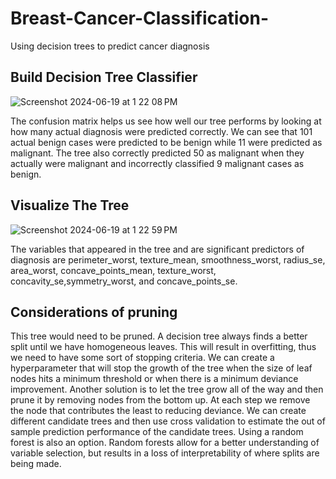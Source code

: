 # Breast-Cancer-Classification-
Using decision trees to predict cancer diagnosis 

## Build Decision Tree Classifier
![Screenshot 2024-06-19 at 1 22 08 PM](https://github.com/lex910/Breast-Cancer-Classification-/assets/101606445/21a21a45-034c-4ac0-a5f9-789c79df6f5b)

The confusion matrix helps us see how well our tree performs by looking at how many actual diagnosis were predicted correctly. We can see that 101 actual benign cases were predicted to be benign while 11 were predicted as malignant. The tree also correctly predicted 50 as malignant when they actually were malignant and incorrectly classified 9 malignant cases as benign.

## Visualize The Tree 
![Screenshot 2024-06-19 at 1 22 59 PM](https://github.com/lex910/Breast-Cancer-Classification-/assets/101606445/ec6a9da9-8172-45c2-8f0f-3578d2cc0987)

The variables that appeared in the tree and are significant predictors of diagnosis are perimeter_worst, texture_mean, smoothness_worst, radius_se, area_worst, concave_points_mean, texture_worst, concavity_se,symmetry_worst, and concave_points_se.

## Considerations of pruning 
This tree would need to be pruned. A decision tree always finds a better split until we have homogeneous leaves. This will result in overfitting, thus we need to have some sort of stopping criteria. We can create a hyperparameter that will stop the growth of the tree when the size of leaf nodes hits a minimum threshold or when there is a minimum deviance improvement. Another solution is to let the tree grow all of the way and then prune it by removing nodes from the bottom up. At each step we remove the node that contributes the least to reducing deviance. We can create different candidate trees and then use cross validation to estimate the out of sample prediction performance of the candidate trees. Using a random forest is also an option. Random forests allow for a better understanding of variable selection, but results in a loss of interpretability of where splits are being made. 

